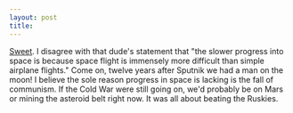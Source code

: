 ```yaml
---
layout: post
title: 
---
```


<a href="http://cnnfn.cnn.com/2001/04/28/travelcenter/space_tourism/">Sweet</a>. I disagree with that dude's statement that "the slower progress into space is because space flight is immensely more difficult than simple airplane flights." Come on, twelve years after Sputnik we had a man on the moon! I believe the sole reason progress in space is lacking is the fall of communism. If the Cold War were still going on, we'd probably be on Mars or mining the asteroid belt right now. It was all about beating the Ruskies.
